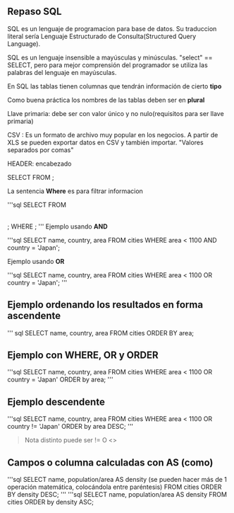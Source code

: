 ## Repaso SQL

SQL es un lenguaje de programacion para base de datos. Su traduccion literal sería Lenguaje Estructurado de Consulta(Structured Query Language).

SQL es un lenguaje insensible a mayúsculas y minúsculas. "select" == SELECT, pero para mejor comprensión del programador se utiliza las palabras del lenguaje en mayúsculas.

En SQL las tablas tienen columnas que tendrán información de cierto **tipo**

Como buena práctica los nombres de las tablas deben ser en **plural**

Llave primaria: debe ser con valor único y no nulo(requisitos para ser llave primaria)

CSV : Es un formato de archivo muy popular en los negocios. A partir de XLS se pueden exportar datos en CSV y también importar. "Valores separados por comas"

HEADER: encabezado

SELECT <column>
FROM <table>;

La sentencia **Where** es para filtrar informacion

'''sql
SELECT <column>
FROM <table>;
WHERE <column> <condition> ;
'''
Ejemplo usando **AND**

'''sql
SELECT name, country, area
FROM cities
WHERE area < 1100 
AND country = 'Japan';

Ejemplo usando **OR**

'''sql
SELECT name, country, area
FROM cities
WHERE area < 1100
OR country = 'Japan';
'''
## Ejemplo ordenando los resultados en forma ascendente

''' sql
SELECT name, country, area
FROM cities
ORDER BY area;

## Ejemplo con WHERE, OR y ORDER

'''sql
SELECT name, country, area
FROM cities
WHERE area < 1100
OR country = 'Japan'
ORDER by area;
'''
## Ejemplo descendente

'''sql
SELECT name, country, area
FROM cities
WHERE area < 1100
OR country != 'Japan'
ORDER by area DESC;
'''

>Nota distinto puede ser != O <>

## Campos o columna calculadas con  AS (como)

'''sql
SELECT name, population/area AS density (se pueden hacer más de 1 operación matemática, colocándola entre paréntesis)
FROM cities
ORDER BY density DESC;
'''
'''sql
SELECT name, population/area AS density
FROM cities
ORDER by density ASC;
